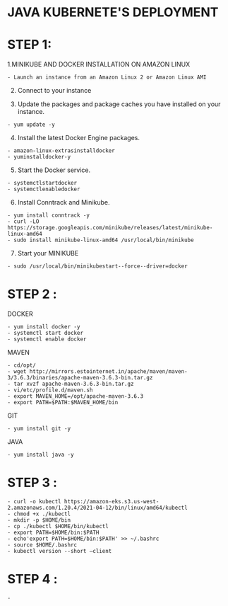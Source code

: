 # JAVA KUBERNETE'S DEPLOYMENT


# STEP 1:

  1.MINIKUBE AND DOCKER INSTALLATION ON AMAZON LINUX

    - Launch an instance from an Amazon Linux 2 or Amazon Linux AMI

  2. Connect to your instance

  3. Update the packages and package caches you have installed on your instance.

    - yum update -y   

  4. Install the latest Docker Engine packages.

    - amazon-linux-extrasinstalldocker
    - yuminstalldocker-y

  5. Start the Docker service.

    - systemctlstartdocker
    - systemctlenabledocker

  6. Install Conntrack and Minikube.

    - yum install conntrack -y
    - curl -LO https://storage.googleapis.com/minikube/releases/latest/minikube-linux-amd64
    - sudo install minikube-linux-amd64 /usr/local/bin/minikube 

  7. Start your MINIKUBE

    - sudo /usr/local/bin/minikubestart--force--driver=docker

# STEP 2 :  

  DOCKER

    - yum install docker -y 
    - systemctl start docker 
    - systemctl enable docker

  MAVEN

    - cd/opt/
    - wget http://mirrors.estointernet.in/apache/maven/maven-3/3.6.3/binaries/apache-maven-3.6.3-bin.tar.gz
    - tar xvzf apache-maven-3.6.3-bin.tar.gz
    - vi/etc/profile.d/maven.sh
    - export MAVEN_HOME=/opt/apache-maven-3.6.3
    - export PATH=$PATH:$MAVEN_HOME/bin

 GIT 

    - yum install git -y 
    
 JAVA

    - yum install java -y

 # STEP 3 : 

    - curl -o kubectl https://amazon-eks.s3.us-west-2.amazonaws.com/1.20.4/2021-04-12/bin/linux/amd64/kubectl
    - chmod +x ./kubectl
    - mkdir -p $HOME/bin
    - cp ./kubectl $HOME/bin/kubectl
    - export PATH=$HOME/bin:$PATH
    - echo'export PATH=$HOME/bin:$PATH' >> ~/.bashrc
    - source $HOME/.bashrc
    - kubectl version --short –client
    
 # STEP 4 :     

    - 


  
